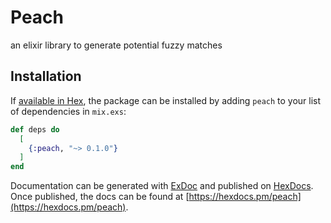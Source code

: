 # Peach

an elixir library to generate potential fuzzy matches

## Installation

If [available in Hex](https://hex.pm/docs/publish), the package can be installed
by adding `peach` to your list of dependencies in `mix.exs`:

```elixir
def deps do
  [
    {:peach, "~> 0.1.0"}
  ]
end
```

Documentation can be generated with [ExDoc](https://github.com/elixir-lang/ex_doc)
and published on [HexDocs](https://hexdocs.pm). Once published, the docs can
be found at [https://hexdocs.pm/peach](https://hexdocs.pm/peach).

